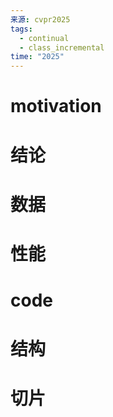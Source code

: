 ```yaml
---
来源: cvpr2025
tags:
  - continual
  - class_incremental
time: "2025"
---
```

# motivation
# 结论
# 数据
# 性能

# code
# 结构
# 切片
